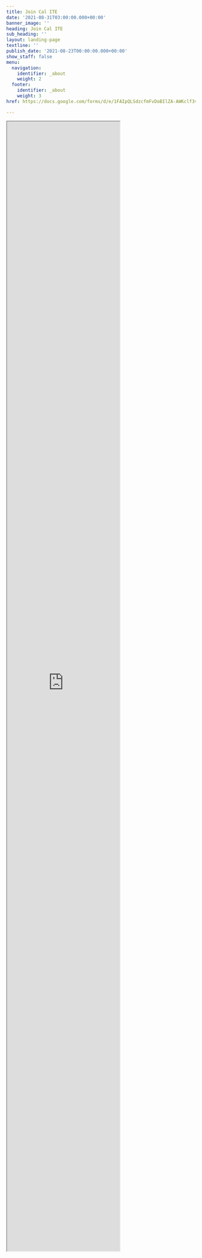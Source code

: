 ```yaml
---
title: Join Cal ITE
date: '2021-08-31T03:00:00.000+00:00'
banner_image: ''
heading: Join Cal ITE
sub_heading: ''
layout: landing-page
textline: ''
publish_date: '2021-08-23T00:00:00.000+00:00'
show_staff: false
menu:
  navigation:
    identifier: _about
    weight: 2
  footer:
    identifier: _about
    weight: 3
href: https://docs.google.com/forms/d/e/1FAIpQLSdzcfmFvDoBIlZA-AWKclf3v1l_BS-9bZEThG3abmHlqruQGg/viewform?usp=sf_link

---
```

<iframe src="https://docs.google.com/forms/d/e/1FAIpQLSfhELOk5trfKJTqR_W2K2vHwdGsAD7cc-BQhjgKOgY3wv4FMg/viewform" title="Google Form, Cal ITE x Transpo Interest Form" class="w-full border-none" style="height:3000px;">
  Your browser is blocking this form... <a href="https://docs.google.com/forms/d/e/1FAIpQLSfhELOk5trfKJTqR_W2K2vHwdGsAD7cc-BQhjgKOgY3wv4FMg/viewform">Fill out the interest form here ></a>
</iframe>